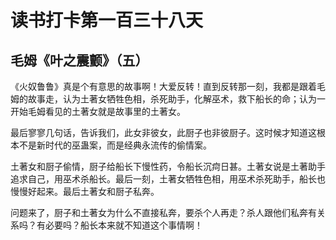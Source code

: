 读书打卡第一百三十八天
===

毛姆《叶之震颤》（五）
---

《火奴鲁鲁》真是个有意思的故事啊！大爱反转！直到反转那一刻，我都是跟着毛姆的故事走，认为土著女牺牲色相，杀死助手，化解巫术，救下船长的命；认为一开始毛姆看见的土著女就是故事里的土著女。

最后寥寥几句话，告诉我们，此女非彼女，此厨子也非彼厨子。这时候才知道这根本不是新时代的巫蛊案，而是经典永流传的偷情案。

土著女和厨子偷情，厨子给船长下慢性药，令船长沉疴日甚。土著女说是土著助手追求自己，用巫术杀船长。最后一刻，土著女牺牲色相，用巫术杀死助手，船长也慢慢好起来。最后土著女和厨子私奔。

问题来了，厨子和土著女为什么不直接私奔，要杀个人再走？杀人跟他们私奔有关系吗？有必要吗？船长本来就不知道这个事情啊！